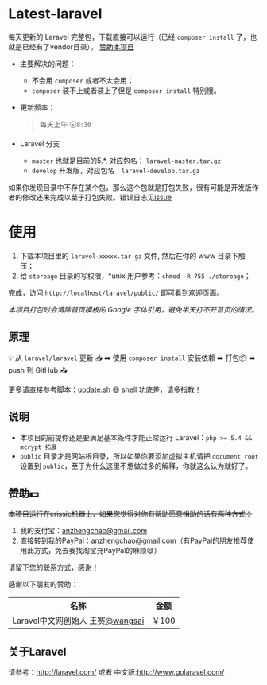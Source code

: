Latest-laravel
==============

每天更新的 Laravel 完整包，下载直接可以运行（已经 `composer install` 了，也就是已经有了vendor目录）。 [赞助本项目](#%E8%B5%9E%E5%8A%A9dollar)

- 主要解决的问题：

    - 不会用 `composer` 或者不太会用；
    - `composer` 装不上或者装上了但是 `composer install` 特别慢。

- 更新频率：
    > 每天上午 :clock830:`8:30`

- Laravel 分支
    - `master` 也就是目前的5.*, 对应包名： `laravel-master.tar.gz`
    - `develop` 开发版，对应包名：`laravel-develop.tar.gz`

 如果你发现目录中不存在某个包，那么这个包就是打包失败，很有可能是开发版作者的修改还未完成以至于打包失败。错误日志见[issue](https://github.com/overtrue/latest-laravel/issues)

# 使用
1. 下载本项目里的 `laravel-xxxxx.tar.gz` 文件, 然后在你的 www 目录下触压；
2. 给 `storeage` 目录的写权限，*unix 用户参考：`chmod -R 755 ./storeage`；

完成，访问 `http://localhost/laravel/public/` 即可看到欢迎页面。

_本项目打包时会清除首页模板的 Google 字体引用，避免半天打不开首页的情况。_

## 原理

:bulb: 从 `laravel/laravel` 更新 :inbox_tray: :arrow_right:  使用 `composer install` 安装依赖 :arrow_right: 打包:package: :arrow_right:  push 到 GitHub :outbox_tray:

更多请直接参考脚本：[update.sh](https://github.com/overtrue/latest-laravel/blob/master/scripts/update.sh) :sweat_smile: shell 功底差，请多指教！

## 说明
- 本项目的前提你还是要满足基本条件才能正常运行 Laravel：`php >= 5.4 && mcrypt 拓展`
- `public` 目录才是网站根目录，所以如果你要添加虚拟主机请把 `document root` 设置到 `public`，至于为什么这里不想做过多的解释，你就这么认为就好了。

## <del>赞助:dollar:</del>
<del>本项目运行在crissic机器上，如果您觉得对你有帮助愿意捐助的话有两种方式：

1. 我的支付宝：anzhengchao@gmail.com
2. 直接转到我的PayPal：anzhengchao@gmail.com（有PayPal的朋友推荐使用此方式，免去我找淘宝充PayPal的麻烦:sweat_smile:）

请留下您的联系方式，感谢！</del>

感谢以下朋友的赞助：

<table>
<tr><th>名称</th><th>金额</th><tr>
<tr><td> Laravel中文网创始人 王赛<a href="https://github.com/wangsai">@wangsai</a></td><td>￥100</td>
</table>

## 关于Laravel
请参考：http://laravel.com/ 或者 中文版:http://www.golaravel.com/

